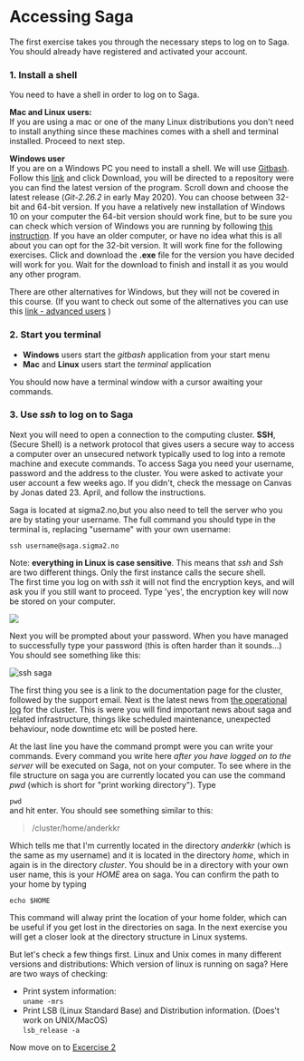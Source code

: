 # Accessing Saga

The first exercise takes you through the necessary steps to log on to Saga.
You should already have registered and activated your account.

### 1. Install a shell
You need to have a shell in order to log on to Saga.   

**Mac and Linux users:**  
If you are using a mac or one of the many Linux distributions you don't need to install anything since these machines comes with a shell and terminal installed. Proceed to next step.

**Windows user**  
If you are on a Windows PC you need to install a shell. We will use
[Gitbash](https://gitforwindows.org/). Follow this [link]((https://gitforwindows.org/)) and click Download, you will be directed to a repository were you can find the latest version of the program. Scroll down and choose the latest release (_Git-2.26.2_ in early May 2020). You can choose between 32-bit and 64-bit version. If you have a relatively new installation of Windows 10 on your computer the 64-bit version should work fine, but to be sure you can check which version of Windows you are running by following [this instruction](https://www.howtogeek.com/howto/21726/how-do-i-know-if-im-running-32-bit-or-64-bit-windows-answers/). If you have an older computer, or have no idea what this is all about you can opt for the 32-bit version. It will work fine for the following exercises. Click and download the **.exe** file for the version you have decided will work for you. Wait for the download to finish and install it as you would any other program.

There are other alternatives for Windows, but they will not be covered in this course. (If you want to check out some of the alternatives you can use this [link - advanced users](http://faculty.smu.edu/reynolds/unixtut/windows.html) )



### 2. Start you terminal
- **Windows** users start the _gitbash_ application from your start menu
- **Mac** and **Linux** users start the _terminal_ application

You should now have a terminal window with a cursor awaiting your commands.

### 3. Use _ssh_ to log on to Saga

Next you will need  to open a connection to the computing cluster. **SSH**, (Secure Shell) is a network protocol that gives users a secure way to access a computer over an unsecured network typically used to log into a remote machine and execute commands. To access Saga you need your username, password and the address to the cluster. You were asked to activate your user account a few weeks ago. If you didn't, check the message on Canvas by Jonas dated 23. April, and follow the instructions.

Saga is located at sigma2.no,but you also need to tell the server who you are by stating your username. The full command you should type in the terminal is, replacing "username" with your own username:

```ssh username@saga.sigma2.no```

Note: **everything in Linux is case sensitive**. This means that _ssh_ and _Ssh_ are two different things. Only the first instance calls the secure shell.  
The first time you log on with _ssh_ it will not find the encryption keys, and will ask you if you still want to proceed. Type 'yes', the encryption key will now be stored on your computer.

![](/Exercises/images/01_Encryption_Key.png)

Next you will be prompted about your password. When you have managed to successfully type your password (this is often harder than it sounds...) You should see something like this:

![ssh saga](/Exercises/images/01_ssh_saga.png)

The first thing you see is a link to the documentation page for the cluster, followed by the support email. Next is the latest news from [the operational log](https://opslog.sigma2.no/) for the cluster. This is were you will find important news about saga and related infrastructure, things like scheduled maintenance, unexpected behaviour, node downtime etc will be posted here.   

At the last line you have the command prompt were you can write your commands. Every command you write here _after you have logged on to the server_ will be executed on Saga, not on your computer. To see where in the file structure on saga you are currently located you can use the command _pwd_ (which is short for "print working directory"). Type

```pwd```  
and hit enter.
You should see something similar to this:
>/cluster/home/anderkkr  

Which tells me that I'm currently located in the directory _anderkkr_ (which is the same as my username) and it is located in the directory _home_, which in again is in the directory _cluster_. You should be in a directory with your own user name, this is your _HOME_ area on saga. You can confirm the path to your home by typing

```echo $HOME```

This command will alway print the location of your home folder, which can be useful if you get lost in the directories on saga. In the next exercise you will get a closer look at the directory structure in Linux systems.

But let's check a few things first. Linux and Unix comes in many different versions and distributions:
Which version of linux is running on saga? Here are two ways of checking:
- Print system information:  
``` uname -mrs ```  
- Print LSB (Linux Standard Base) and Distribution information. (Does't work on UNIX/MacOS)  
``` lsb_release -a ```



Now move on to [Excercise 2](Exercise_2_folder_structure.md)
